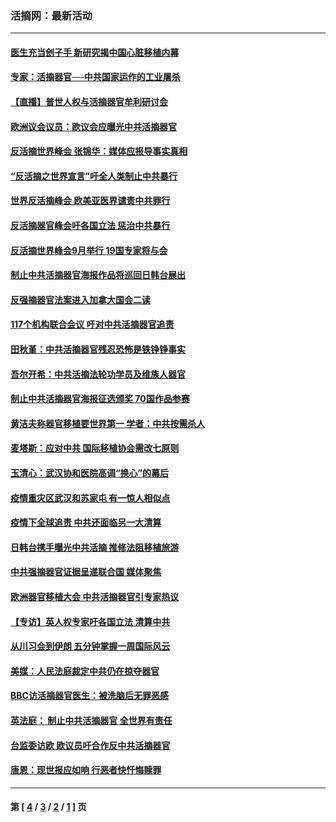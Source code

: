 ### 活摘网：最新活动
---
#### [医生充当刽子手 新研究揭中国心脏移植内幕](../../pages/nf5883/n13772291.md?10030430) 
#### [专家：活摘器官──中共国家运作的工业屠杀](../../pages/nf5883/n13761178.md?10030430) 
#### [【直播】普世人权与活摘器官牟利研讨会](../../pages/nf5883/n13425146.md?10030430) 
#### [欧洲议会议员：欧议会应曝光中共活摘器官](../../pages/nf5883/n13336571.md?10030430) 
#### [反活摘世界峰会 张锦华：媒体应报导事实真相](../../pages/nf5883/n13278502.md?10030430) 
#### [“反活摘之世界宣言”吁全人类制止中共暴行](../../pages/nf5883/n13259730.md?10030430) 
#### [世界反活摘峰会 欧美亚医界谴责中共罪行](../../pages/nf5883/n13253550.md?10030430) 
#### [反活摘器官峰会吁各国立法 惩治中共暴行](../../pages/nf5883/n13245052.md?10030430) 
#### [反活摘世界峰会9月举行 19国专家将与会](../../pages/nf5883/n13201492.md?10030430) 
#### [制止中共活摘器官海报作品将巡回日韩台展出](../../pages/nf5883/n13177791.md?10030430) 
#### [反强摘器官法案进入加拿大国会二读](../../pages/nf5883/n13033450.md?10030430) 
#### [117个机构联合会议 吁对中共活摘器官追责](../../pages/nf5883/n12775087.md?10030430) 
#### [田秋堇：中共活摘器官残忍恐怖是铁铮铮事实](../../pages/nf5883/n12702148.md?10030430) 
#### [吾尔开希：中共活摘法轮功学员及维族人器官](../../pages/nf5883/n12693197.md?10030430) 
#### [制止中共活摘器官海报征选颁奖 70国作品参赛](../../pages/nf5883/n12692050.md?10030430) 
#### [黄洁夫称器官移植要世界第一 学者：中共按需杀人](../../pages/nf5883/n12572329.md?10030430) 
#### [麦塔斯：应对中共 国际移植协会需改七原则](../../pages/nf5883/n12514711.md?10030430) 
#### [玉清心：武汉协和医院高调“换心”的幕后](../../pages/nf5883/n12298730.md?10030430) 
#### [疫情重灾区武汉和苏家屯 有一惊人相似点](../../pages/nf5883/n12150824.md?10030430) 
#### [疫情下全球追责 中共还面临另一大清算](../../pages/nf5883/n12070397.md?10030430) 
#### [日韩台携手曝光中共活摘 推修法阻移植旅游](../../pages/nf5883/n11712046.md?10030430) 
#### [中共强摘器官证据呈递联合国 媒体聚焦](../../pages/nf5883/n11546426.md?10030430) 
#### [欧洲器官移植大会 中共活摘器官引专家热议](../../pages/nf5883/n11539095.md?10030430) 
#### [【专访】英人权专家吁各国立法 清算中共](../../pages/nf5883/n11367315.md?10030430) 
#### [从川习会到伊朗 五分钟掌握一周国际风云](../../pages/nf5883/n11338520.md?10030430) 
#### [美媒：人民法庭裁定中共仍在掠夺器官](../../pages/nf5883/n11334897.md?10030430) 
#### [BBC访活摘器官医生：被洗脑后无罪恶感](../../pages/nf5883/n11335935.md?10030430) 
#### [英法庭： 制止中共活摘器官 全世界有责任](../../pages/nf5883/n11330691.md?10030430) 
#### [台监委访欧 欧议员吁合作反中共活摘器官](../../pages/nf5883/n11109190.md?10030430) 
#### [唐恩：现世报应如响 行恶者快忏悔赎罪](../../pages/nf5883/n11104016.md?10030430) 

---
#### 第 [ [4](./4.md?10030430) / [3](./3.md?10030430) / [2](./2.md?10030430) / [1](./1.md?10030430) ] 页
